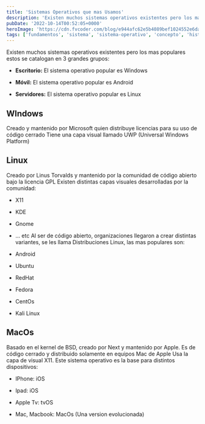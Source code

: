 ```yaml
---
title: 'Sistemas Operativos que mas Usamos'
description: 'Existen muchos sistemas operativos existentes pero los mas populares estos se catalogan en 3 grandes grupos:'
pubDate: '2022-10-14T00:52:05+0000'
heroImage: 'https://cdn.fvcoder.com/blog/e944afc62e5b4089bef1024552e6daf7.3x.webp'
tags: ['fundamentos', 'sistema', 'sistema-operativo', 'concepto', 'historia']
---
```

Existen muchos sistemas operativos existentes pero los mas populares estos se catalogan en 3 grandes grupos:
- **Escritorio:** El sistema operativo popular es Windows

- **Móvil:** El sistema operativo popular es Android

- **Servidores:** El sistema operativo popular es Linux

## WIndows

Creado y mantenido por Microsoft quien distribuye licencias para su uso de código cerrado
Tiene una capa visual llamado UWP (Universal Windows Platform)

## Linux

Creado por Linus Torvalds y mantenido por la comunidad de código abierto bajo la licencia GPL
Existen distintas capas visuales desarrolladas por la comunidad:

- X11

- KDE

- Gnome

- … etc
Al ser de código abierto, organizaciones llegaron a crear distintas variantes, se les llama Distribuciones Linux, las mas populares son:

- Android

- Ubuntu

- RedHat

- Fedora

- CentOs

- Kali Linux

## MacOs

Basado en el kernel de BSD, creado por Next y mantenido por Apple. Es de código cerrado y distribuido solamente en equipos Mac de Apple
Usa la capa de visual X11. Este sistema operativo es la base para distintos dispositivos:

- IPhone: iOS

- Ipad: iOS

- Apple Tv: tvOS

- Mac, Macbook: MacOs (Una version evolucionada)
